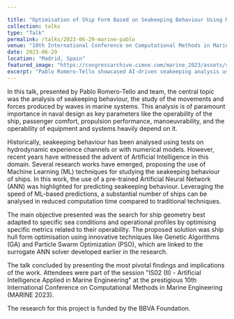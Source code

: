 ```yaml
---

title: "Optimisation of Ship Form Based on Seakeeping Behaviour Using Machine Learning"
collection: talks
type: "Talk"
permalink: /talks/2023-06-29-marine-pablo
venue: "10th International Conference on Computational Methods in Marine Engineering (MARINE 2023)"
date: 2023-06-29
location: "Madrid, Spain"
featured_image: "https://congressarchive.cimne.com/marine_2023/assets/slidermarine2023.jpg"
excerpt: "Pablo Romero-Tello showcased AI-driven seakeeping analysis using Artificial Neural Networks and optimization algorithms."
---
```


In this talk, presented by Pablo Romero-Tello and team, the central topic was the analysis of seakeeping behaviour, the study of the movements and forces produced by waves in marine systems. This analysis is of paramount importance in naval design as key parameters like the operability of the ship, passenger comfort, propulsion performance, manoeuvrability, and the operability of equipment and systems heavily depend on it.

Historically, seakeeping behaviour has been analysed using tests on hydrodynamic experience channels or with numerical models. However, recent years have witnessed the advent of Artificial Intelligence in this domain. Several research works have emerged, proposing the use of Machine Learning (ML) techniques for studying the seakeeping behaviour of ships. In this work, the use of a pre-trained Artificial Neural Network (ANN) was highlighted for predicting seakeeping behaviour. Leveraging the speed of ML-based predictions, a substantial number of ships can be analysed in reduced computation time compared to traditional techniques.

The main objective presented was the search for ship geometry best adapted to specific sea conditions and operational profiles by optimising specific metrics related to their operability. The proposed solution was ship hull form optimisation using innovative techniques like Genetic Algorithms (GA) and Particle Swarm Optimization (PSO), which are linked to the surrogate ANN solver developed earlier in the research.

The talk concluded by presenting the most pivotal findings and implications of the work. Attendees were part of the session "IS02 (II) - Artificial Intelligence Applied in Marine Engineering" at the prestigious 10th International Conference on Computational Methods in Marine Engineering (MARINE 2023).

The research for this project is funded by the BBVA Foundation.
